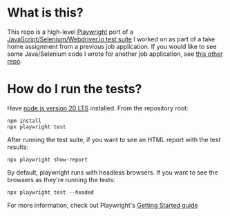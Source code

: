 # What is this? #

This repo is a high-level [Playwright](https://playwright.dev) port of a [JavaScript/Selenium/Webdriver.io test suite](https://github.com/resnickmicah/nutrien_test_m_resnick) I worked on as part of a take home assignment from a previous job application. If you would like to see some Java/Selenium code I wrote for another job application, see [this other repo](https://github.com/resnickmicah/Costco-Selenium-Test/blob/master/src/test/java/com/lazerycode/selenium/tests/CostcoExample.java).

# How do I run the tests? #

Have [node.js version 20 LTS](https://nodejs.org/en/about/previous-releases) installed.
From the repository root:
```
npm install
npx playwright test
```

After running the test suite, if you want to see an HTML report with the test results:
```
npx playwright show-report
```

By default, playwright runs with headless browsers. If you want to see the browsers as they're running the tests:
```
npx playwright test --headed
```

For more information, check out Playwright's [Getting Started guide](https://playwright.dev/docs/intro#running-the-example-test)
